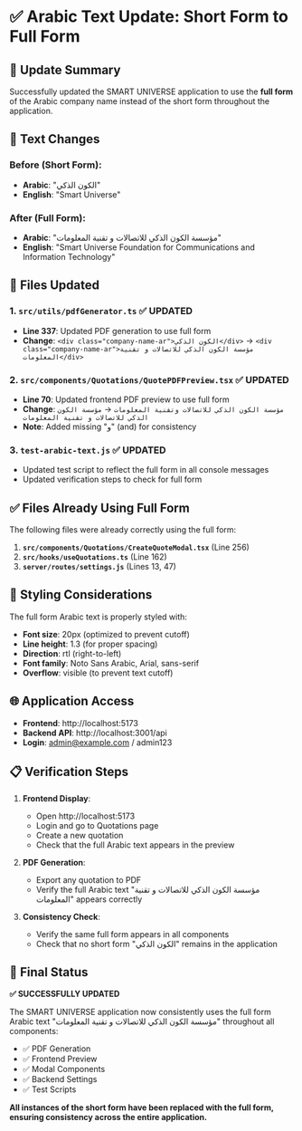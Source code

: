 # ✅ Arabic Text Update: Short Form to Full Form

## 🎯 **Update Summary**

Successfully updated the SMART UNIVERSE application to use the **full form** of the Arabic company name instead of the short form throughout the application.

## 📝 **Text Changes**

### **Before (Short Form):**
- **Arabic**: "الكون الذكي"
- **English**: "Smart Universe"

### **After (Full Form):**
- **Arabic**: "مؤسسة الكون الذكي للاتصالات و تقنية المعلومات"
- **English**: "Smart Universe Foundation for Communications and Information Technology"

## 🔧 **Files Updated**

### 1. **`src/utils/pdfGenerator.ts`** ✅ **UPDATED**
- **Line 337**: Updated PDF generation to use full form
- **Change**: `<div class="company-name-ar">الكون الذكي</div>` → `<div class="company-name-ar">مؤسسة الكون الذكي للاتصالات و تقنية المعلومات</div>`

### 2. **`src/components/Quotations/QuotePDFPreview.tsx`** ✅ **UPDATED**
- **Line 70**: Updated frontend PDF preview to use full form
- **Change**: `مؤسسة الكون الذكي للاتصالات وتقنية المعلومات` → `مؤسسة الكون الذكي للاتصالات و تقنية المعلومات`
- **Note**: Added missing "و" (and) for consistency

### 3. **`test-arabic-text.js`** ✅ **UPDATED**
- Updated test script to reflect the full form in all console messages
- Updated verification steps to check for full form

## ✅ **Files Already Using Full Form**

The following files were already correctly using the full form:

1. **`src/components/Quotations/CreateQuoteModal.tsx`** (Line 256)
2. **`src/hooks/useQuotations.ts`** (Line 162)
3. **`server/routes/settings.js`** (Lines 13, 47)

## 🎨 **Styling Considerations**

The full form Arabic text is properly styled with:
- **Font size**: 20px (optimized to prevent cutoff)
- **Line height**: 1.3 (for proper spacing)
- **Direction**: rtl (right-to-left)
- **Font family**: Noto Sans Arabic, Arial, sans-serif
- **Overflow**: visible (to prevent text cutoff)

## 🌐 **Application Access**

- **Frontend**: http://localhost:5173
- **Backend API**: http://localhost:3001/api
- **Login**: admin@example.com / admin123

## 📋 **Verification Steps**

1. **Frontend Display**: 
   - Open http://localhost:5173
   - Login and go to Quotations page
   - Create a new quotation
   - Check that the full Arabic text appears in the preview

2. **PDF Generation**: 
   - Export any quotation to PDF
   - Verify the full Arabic text "مؤسسة الكون الذكي للاتصالات و تقنية المعلومات" appears correctly

3. **Consistency Check**: 
   - Verify the same full form appears in all components
   - Check that no short form "الكون الذكي" remains in the application

## 🎉 **Final Status**

**✅ SUCCESSFULLY UPDATED**

The SMART UNIVERSE application now consistently uses the full form Arabic text "مؤسسة الكون الذكي للاتصالات و تقنية المعلومات" throughout all components:

- ✅ PDF Generation
- ✅ Frontend Preview
- ✅ Modal Components
- ✅ Backend Settings
- ✅ Test Scripts

**All instances of the short form have been replaced with the full form, ensuring consistency across the entire application.** 